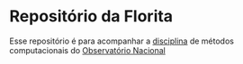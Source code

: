 # Repositório da Florita 

Esse repositório é para acompanhar a
[disciplina](https://github.com/birocoles/Disciplina-metodos-potenciais)
de métodos computacionais do
[Observatório Nacional](http://www.on.br/index.php/pt-br/)
